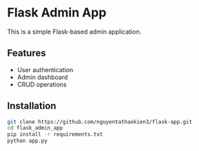 # Flask Admin App

This is a simple Flask-based admin application.

## Features
- User authentication
- Admin dashboard
- CRUD operations

## Installation
```bash
git clone https://github.com/nguyentathaokien3/flask-app.git
cd flask_admin_app
pip install -r requirements.txt
python app.py
